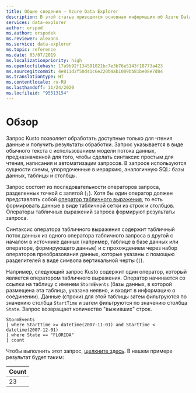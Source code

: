 ```yaml
---
title: Общие сведения — Azure Data Explorer
description: В этой статье приводится основная информация об Azure Data Explorer.
services: data-explorer
author: orspod
ms.author: orspodek
ms.reviewer: alexans
ms.service: data-explorer
ms.topic: reference
ms.date: 03/07/2019
ms.localizationpriority: high
ms.openlocfilehash: 17a9b92f134581021bc7e3b76e5143f18773a423
ms.sourcegitcommit: 4e811d2f50d41c6e220b4ab1009bb81be08e7d84
ms.translationtype: HT
ms.contentlocale: ru-RU
ms.lasthandoff: 11/24/2020
ms.locfileid: "95513154"
---
```

# <a name="overview"></a>Обзор

Запрос Kusto позволяет обработать доступные только для чтения данные и получить результаты обработки.
Запрос указывается в виде обычного текста с использованием модели потока данных, предназначенной для того, чтобы сделать синтаксис простым для чтения, написания и автоматизации запросов. В запросе используются сущности схемы, упорядоченные в иерархию, аналогичную SQL: базы данных, таблицы и столбцы.

Запрос состоит из последовательности операторов запроса, разделенных точкой с запятой (`;`). Хотя бы один оператор должен представлять собой [оператор табличного выражения](tabularexpressionstatements.md), то есть формировать данные в виде табличной сетки из строк и столбцов. Операторы табличных выражений запроса формируют результаты запроса.

Синтаксис оператора табличного выражения содержит табличный поток данных из одного оператора табличного запроса в другой с началом в источнике данных (например, таблице в базе данных или операторе, формирующего данные) и с прохождением через набор операторов преобразования данных, которые указаны с помощью разделителей в виде символа вертикальной черты (`|`).

Например, следующий запрос Kusto содержит один оператор, который является оператором табличного выражения. Оператор начинается со ссылки на таблицу с именем `StormEvents` (базы данных, в которой размещена эта таблица, указана неявно, и входит в информацию о соединении). Данные (строки) для этой таблицы затем фильтруются по значению столбца `StartTime` и затем фильтруются по значению столбца `State`. Запрос возвращает количество "выживших" строк.

<!-- csl: https://help.kusto.windows.net:443/Samples -->
```kusto
StormEvents 
| where StartTime >= datetime(2007-11-01) and StartTime < datetime(2007-12-01)
| where State == "FLORIDA"  
| count 
```

Чтобы выполнить этот запрос, [щелкните здесь](https://dataexplorer.azure.com/clusters/help/databases/Samples?query=H4sIAAAAAAAAAwsuyS/KdS1LzSspVuDlqlEoz0gtSlUILkksKgnJzE1VsLNVSEksSS0BsjWMDAzMdQ0NdQ0MNRUS81KQVNmgKzICKUIxryRVwdZWQcnNxz/I08VRSQFsW3J+aV6JAgAwMx4+hAAAAA==).
В нашем примере результат будет таким:

|Count|
|-----|
|   23|
